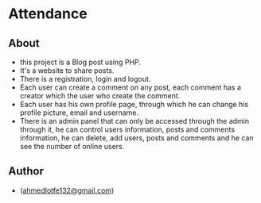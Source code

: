 # Attendance

## About

- this project is a Blog post using PHP.
- It's a website to share posts.
- There is a registration, login and logout.
- Each user can create a comment on any post, each comment has a creator which the user who create the comment.
- Each user has his own profile page, through which he can change his profile picture, email and username.
- There is an admin panel that can only be accessed through the admin through it, he can control users information, posts and comments information, he can delete, add users, posts and comments and he can see the number of online users.

## Author

- (ahmedlotfe132@gmail.com)
